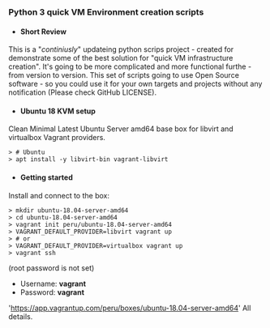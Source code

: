 ### Python 3 quick VM Environment creation scripts
* #### Short Review
This is a "_continiusly_" updateing python scrips project - created for demonstrate some of the best solution for "quick VM infrastructure creation". It's going to be more complicated and more functional furthe - from version to version. This set of scripts going to use Open Source software - so you could use it for your own targets and projects without any notification (Please check GitHub LICENSE).
* #### Ubuntu 18 KVM setup
Clean Minimal Latest Ubuntu Server amd64 base box for libvirt and virtualbox Vagrant providers.

    > # Ubuntu
    > apt install -y libvirt-bin vagrant-libvirt
    
* #### Getting started
Install and connect to the box:

    > mkdir ubuntu-18.04-server-amd64
    > cd ubuntu-18.04-server-amd64
    > vagrant init peru/ubuntu-18.04-server-amd64
    > VAGRANT_DEFAULT_PROVIDER=libvirt vagrant up
    > # or
    > VAGRANT_DEFAULT_PROVIDER=virtualbox vagrant up
    > vagrant ssh
    
(root password is not set)
* Username: __vagrant__
* Password: __vagrant__

'<https://app.vagrantup.com/peru/boxes/ubuntu-18.04-server-amd64>' All details.

